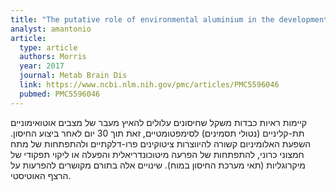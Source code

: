 ```yaml
---
title: "The putative role of environmental aluminium in the development of chronic neuropathology in adults and children. How strong is the evidence and what could be the mechanisms involved?"
analyst: amantonio
article:
  type: article
  authors: Morris
  year: 2017
  journal: Metab Brain Dis
  link: https://www.ncbi.nlm.nih.gov/pmc/articles/PMC5596046
  pubmed: PMC5596046
---
```


קיימות ראיות כבדות משקל שחיסונים עלולים להאיץ מעבר של מצבים אוטואימוניים תת-קליניים (נטולי תסמינים) לסימפטומטיים, זאת תוך 30 יום לאחר ביצוע החיסון.
השפעת האלומיניום קשורה להיווצרות ציטוקינים פרו-דלקתיים ולהתפתחות של מתח חמצוני כרוני, להתפתחות של הפרעה מיטוכונדריאלית והפעלה או ליקוי תפקודי של מיקרוגליות (תאי מערכת החיסון במוח). שינויים אלה בתורם מקושרים להפרעות על הרצף האוטיסטי.
